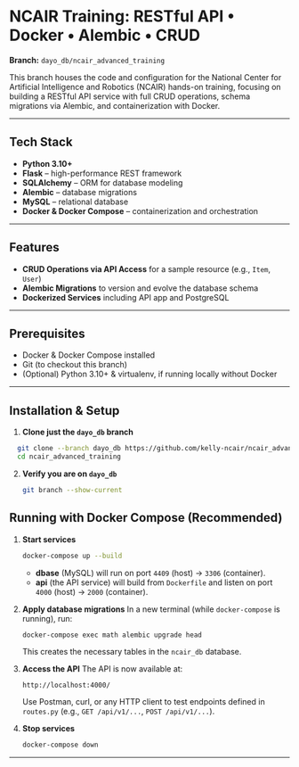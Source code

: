 # NCAIR Training: RESTful API • Docker • Alembic • CRUD

**Branch:** `dayo_db/ncair_advanced_training`

This branch houses the code and configuration for the National Center for Artificial Intelligence and Robotics (NCAIR) hands-on training, focusing on building a RESTful API service with full CRUD operations, schema migrations via Alembic, and containerization with Docker.

---

## Tech Stack

- **Python 3.10+**  
- **Flask** – high-performance REST framework  
- **SQLAlchemy** – ORM for database modeling  
- **Alembic** – database migrations  
- **MySQL** – relational database  
- **Docker & Docker Compose** – containerization and orchestration  

---

## Features

- **CRUD Operations via API Access** for a sample resource (e.g., `Item`, `User`)
- **Alembic Migrations** to version and evolve the database schema
- **Dockerized Services** including API app and PostgreSQL


---

## Prerequisites

- Docker & Docker Compose installed  
- Git (to checkout this branch)  
- (Optional) Python 3.10+ & virtualenv, if running locally without Docker  

---

## Installation & Setup

1. **Clone just the `dayo_db` branch**

 ```bash
   git clone --branch dayo_db https://github.com/kelly-ncair/ncair_advanced_training.git
   cd ncair_advanced_training
   ```

2. **Verify you are on `dayo_db`**

   ```bash
   git branch --show-current
   ```

## Running with Docker Compose (Recommended)

1. **Start services**

   ```bash
   docker-compose up --build
   ```

   * **dbase** (MySQL) will run on port `4409` (host) → `3306` (container).
   * **api** (the API service) will build from `Dockerfile` and listen on port `4000` (host) → `2000` (container).


2. **Apply database migrations**
   In a new terminal (while `docker-compose` is running), run:

   ```bash
   docker-compose exec math alembic upgrade head
   ```

   This creates the necessary tables in the `ncair_db` database.

3. **Access the API**
   The API is now available at:

   ```
   http://localhost:4000/
   ```

   Use Postman, curl, or any HTTP client to test endpoints defined in `routes.py` (e.g., `GET /api/v1/...`, `POST /api/v1/...`).

4. **Stop services**

   ```bash
   docker-compose down
   ```

---